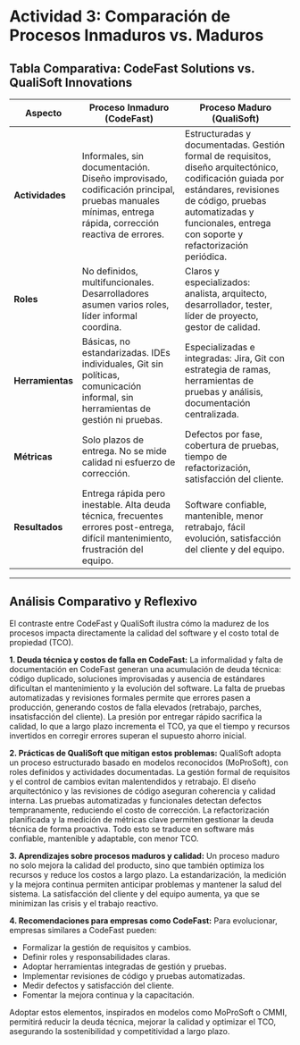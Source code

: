 # Actividad 3: Comparación de Procesos Inmaduros vs. Maduros

## Tabla Comparativa: CodeFast Solutions vs. QualiSoft Innovations

| **Aspecto**         | **Proceso Inmaduro (CodeFast)**                                                                 | **Proceso Maduro (QualiSoft)**                                                                                 |
|---------------------|------------------------------------------------------------------------------------------------|---------------------------------------------------------------------------------------------------------------|
| **Actividades**     | Informales, sin documentación. Diseño improvisado, codificación principal, pruebas manuales mínimas, entrega rápida, corrección reactiva de errores. | Estructuradas y documentadas. Gestión formal de requisitos, diseño arquitectónico, codificación guiada por estándares, revisiones de código, pruebas automatizadas y funcionales, entrega con soporte y refactorización periódica. |
| **Roles**           | No definidos, multifuncionales. Desarrolladores asumen varios roles, líder informal coordina.    | Claros y especializados: analista, arquitecto, desarrollador, tester, líder de proyecto, gestor de calidad.    |
| **Herramientas**    | Básicas, no estandarizadas. IDEs individuales, Git sin políticas, comunicación informal, sin herramientas de gestión ni pruebas. | Especializadas e integradas: Jira, Git con estrategia de ramas, herramientas de pruebas y análisis, documentación centralizada. |
| **Métricas**        | Solo plazos de entrega. No se mide calidad ni esfuerzo de corrección.                            | Defectos por fase, cobertura de pruebas, tiempo de refactorización, satisfacción del cliente.                  |
| **Resultados**      | Entrega rápida pero inestable. Alta deuda técnica, frecuentes errores post-entrega, difícil mantenimiento, frustración del equipo. | Software confiable, mantenible, menor retrabajo, fácil evolución, satisfacción del cliente y del equipo.       |

---

## Análisis Comparativo y Reflexivo

El contraste entre CodeFast y QualiSoft ilustra cómo la madurez de los procesos impacta directamente la calidad del software y el costo total de propiedad (TCO).

**1. Deuda técnica y costos de falla en CodeFast:**
La informalidad y falta de documentación en CodeFast generan una acumulación de deuda técnica: código duplicado, soluciones improvisadas y ausencia de estándares dificultan el mantenimiento y la evolución del software. La falta de pruebas automatizadas y revisiones formales permite que errores pasen a producción, generando costos de falla elevados (retrabajo, parches, insatisfacción del cliente). La presión por entregar rápido sacrifica la calidad, lo que a largo plazo incrementa el TCO, ya que el tiempo y recursos invertidos en corregir errores superan el supuesto ahorro inicial.
    
**2. Prácticas de QualiSoft que mitigan estos problemas:**
QualiSoft adopta un proceso estructurado basado en modelos reconocidos (MoProSoft), con roles definidos y actividades documentadas. La gestión formal de requisitos y el control de cambios evitan malentendidos y retrabajo. El diseño arquitectónico y las revisiones de código aseguran coherencia y calidad interna. Las pruebas automatizadas y funcionales detectan defectos tempranamente, reduciendo el costo de corrección. La refactorización planificada y la medición de métricas clave permiten gestionar la deuda técnica de forma proactiva. Todo esto se traduce en software más confiable, mantenible y adaptable, con menor TCO.

**3. Aprendizajes sobre procesos maduros y calidad:**
Un proceso maduro no solo mejora la calidad del producto, sino que también optimiza los recursos y reduce los costos a largo plazo. La estandarización, la medición y la mejora continua permiten anticipar problemas y mantener la salud del sistema. La satisfacción del cliente y del equipo aumenta, ya que se minimizan las crisis y el trabajo reactivo.

**4. Recomendaciones para empresas como CodeFast:**
Para evolucionar, empresas similares a CodeFast pueden:
- Formalizar la gestión de requisitos y cambios.
- Definir roles y responsabilidades claras.
- Adoptar herramientas integradas de gestión y pruebas.
- Implementar revisiones de código y pruebas automatizadas.
- Medir defectos y satisfacción del cliente.
- Fomentar la mejora continua y la capacitación.

Adoptar estos elementos, inspirados en modelos como MoProSoft o CMMI, permitirá reducir la deuda técnica, mejorar la calidad y optimizar el TCO, asegurando la sostenibilidad y competitividad a largo plazo.